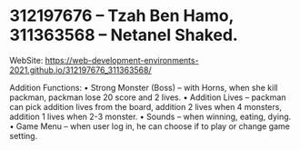 # 312197676 – Tzah Ben Hamo, 311363568 – Netanel Shaked.
WebSite: 	https://web-development-environments-2021.github.io/312197676_311363568/


Addition Functions:	
•	Strong Monster (Boss) – with Horns, when she kill packman, packman lose 20 score and 2 lives.
•	Addition Lives – packman can pick addition lives from the board, addition 2 lives when 4 monsters, addition 1 lives when 2-3 monster.
•	Sounds – when winning, eating, dying.
•	Game Menu – when user log in, he can choose if to play or change game setting.
